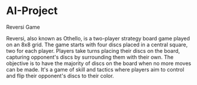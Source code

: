 # AI-Project
Reversi Game

Reversi, also known as Othello, is a two-player strategy board game played on an 8x8 grid. The game starts with four discs placed in a central square, two for each player. Players take turns placing their discs on the board, capturing opponent's discs by surrounding them with their own. The objective is to have the majority of discs on the board when no more moves can be made. It's a game of skill and tactics where players aim to control and flip their opponent's discs to their color.

